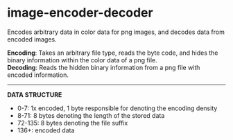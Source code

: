 # image-encoder-decoder

Encodes arbitrary data in color data for png images, and decodes data from encoded images.

**Encoding**: Takes an arbitrary file type, reads the byte code, and hides the binary information within the color data of a png file. <br/>
**Decoding**: Reads the hidden binary information from a png file with encoded information.<br/>
<hr/>

**DATA STRUCTURE**
- 0-7: 1x encoded, 1 byte responsible for denoting the encoding density
- 8-71: 8 bytes denoting the length of the stored data
- 72-135: 8 bytes denoting the file suffix
- 136+: encoded data

